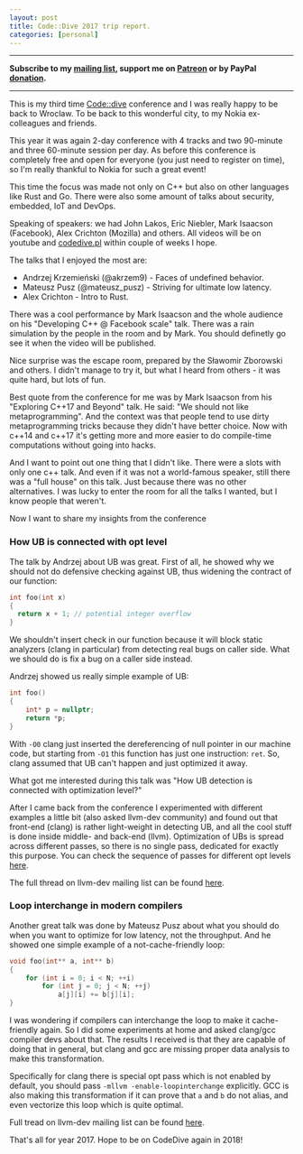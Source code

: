 ```yaml
---
layout: post
title: Code::Dive 2017 trip report.
categories: [personal]
---
```


------
**Subscribe to my [mailing list](https://mailchi.mp/4eb73720aafe/easyperf), support me on [Patreon](https://www.patreon.com/dendibakh) or by PayPal [donation](https://www.paypal.com/cgi-bin/webscr?cmd=_donations&business=TBM3NW8TKTT34&currency_code=USD&source=url).**

------

This is my third time [Code::dive](http://codedive.pl/) conference and I was really happy to be back to Wroclaw. To be back to this wonderful city, to my Nokia ex-colleagues and friends.

This year it was again 2-day conference with 4 tracks and two 90-minute and three 60-minute session per day. As before this conference is completely free and open for everyone (you just need to register on time), so I'm really thankful to Nokia for such a great event!

This time the focus was made not only on C++ but also on other languages like Rust and Go. There were also some amount of talks about security, embedded, IoT and DevOps.

Speaking of speakers: we had John Lakos, Eric Niebler, Mark Isaacson (Facebook), Alex Crichton (Mozilla) and others. All videos will be on youtube and [codedive.pl](http://codedive.pl/) within couple of weeks I hope.

The talks that I enjoyed the most are:
- Andrzej Krzemieński (@akrzem9) - Faces of undefined behavior.
- Mateusz Pusz (@mateusz_pusz) - Striving for ultimate low latency.
- Alex Crichton - Intro to Rust.

There was a cool performance by Mark Isaacson and the whole audience on his "Developing C++ @ Facebook scale" talk. There was a rain simulation by the people in the room and by Mark. You should definetly go see it when the video will be published.

Nice surprise was the escape room, prepared by the Sławomir Zborowski and others. I didn't manage to try it, but what I heard from others - it was quite hard, but lots of fun.

Best quote from the conference for me was by Mark Isaacson from his "Exploring C++17 and Beyond" talk. He said: "We should not like metaprogramming". And the context was that people tend to use dirty metaprogramming tricks because they didn't have better choice. Now with c++14 and c++17 it's getting more and more easier to do compile-time computations without going into hacks.

And I want to point out one thing that I didn't like. There were a slots with only one c++ talk. And even if it was not a world-famous speaker, still there was a "full house" on this talk. Just because there was no other alternatives. I was lucky to enter the room for all the talks I wanted, but I know people that weren't.

Now I want to share my insights from the conference

### How UB is connected with opt level

The talk by Andrzej about UB was great. First of all, he showed why we should not do defensive checking against UB, thus widening the contract of our function:
```cpp
int foo(int x)
{
  return x + 1; // potential integer overflow
}
```
We shouldn't insert check in our function because it will block static analyzers (clang in particular) from detecting real bugs on caller side. What we should do is fix a bug on a caller side instead.

Andrzej showed us really simple example of UB:
```cpp
int foo()
{
    int* p = nullptr;
    return *p;
}
```
With `-O0` clang just inserted the dereferencing of null pointer in our machine code, but starting from `-O1` this function has just one instruction: `ret`. So, clang assumed that UB can't happen and just optimized it away.

What got me interested during this talk was "How UB detection is connected with optimization level?"

After I came back from the conference I experimented with different examples a little bit (also asked llvm-dev community) and found out that front-end (clang) is rather light-weight in detecting UB, and all the cool stuff is done inside middle- and back-end (llvm). Optimization of UBs is spread across different passes, so there is no single pass, dedicated for exactly this purpose. You can check the sequence of passes for different opt levels [here](https://stackoverflow.com/questions/7796151/where-to-find-the-optimization-sequence-for-clang-ox?noredirect=1&lq=1).

The full thread on llvm-dev mailing list can be found [here](https://groups.google.com/forum/#!topic/llvm-dev/4GWRsfYbiAQ).

### Loop interchange in modern compilers

Another great talk was done by Mateusz Pusz about what you should do when you want to optimize for low latency, not the throughput.
And he showed one simple example of a not-cache-friendly loop:
```cpp
void foo(int** a, int** b)
{
    for (int i = 0; i < N; ++i)
        for (int j = 0; j < N; ++j)
            a[j][i] += b[j][i];
}
```

I was wondering if compilers can interchange the loop to make it cache-friendly again. So I did some experiments at home and asked clang/gcc compiler devs about that. The results I received is that they are capable of doing that in general, but clang and gcc are missing proper data analysis to make this transformation.

Specifically for clang there is special opt pass which is not enabled by default, you should pass `-mllvm -enable-loopinterchange` explicitly. GCC is also making this transformation if it can prove that `a` and `b` do not alias, and even vectorize this loop which is quite optimal.

Full tread on llvm-dev mailing list can be found [here](https://groups.google.com/forum/#!topic/llvm-dev/RRc7m1cuVxw).

That's all for year 2017. Hope to be on CodeDive again in 2018!
